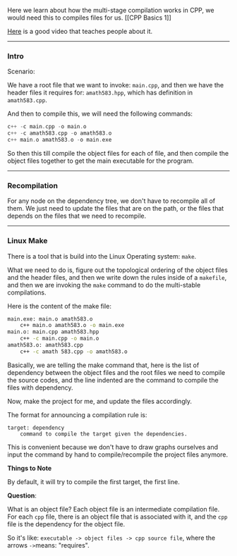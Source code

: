 Here we learn about how the multi-stage compilation works in CPP, we would need this to compiles files for us.
[[CPP Basics 1]]

[Here](https://www.youtube.com/watch?v=aw9wHbFTnAQ) is a good video that teaches people about it.

---

### **Intro**

Scenario: 

We have a root file that we want to invoke: `main.cpp`, and then we have the header files it requires for: `amath583.hpp`, which has definition in `amath583.cpp`. 

And then to compile this, we will need the following commands: 

```cpp
c++ -c main.cpp -o main.o
c++ -c amath583.cpp -o amath583.o
c++ main.o amath583.o -o main.exe
```

So then this till compile the object files for each of file, and then compile the object files together to get the main executable for the program. 


---
### **Recompilation**

For any node on the dependency tree, we don't have to recompile all of them. We just need to update the files that are on the path, or the files that depends on the files that we need to recompile. 

---
### **Linux Make**

There is a tool that is build into the Linux Operating system: `make`. 

What we need to do is, figure out the topological ordering of the object files and the header files, and then we write down the rules inside of a `makefile`, and then we are invoking the `make` command to do the multi-stable compilations. 

Here is the content of the make file: 

```bash
main.exe: main.o amath583.o
    c++ main.o amath583.o -o main.exe
main.o: main.cpp amath583.hpp
    c++ -c main.cpp -o main.o
amath583.o: amath583.cpp
    c++ -c amath 583.cpp -o amath583.o
```

Basically, we are telling the make command that, here is the list of dependency between the object files and the root files we need to compile the source codes, and the line indented are the command to compile the files with dependency. 

Now, make the project for me, and update the files accordingly. 

The format for announcing a compilation rule is: 

```
target: dependency
    command to compile the target given the dependencies. 
```

This is convenient because we don't have to draw graphs ourselves and input the command by hand to compile/recompile the project files anymore. 

**Things to Note**

By default, it will try to compile the first target, the first line. 

**Question**: 

What is an object file? Each object file is an intermediate compilation file. For each `cpp` file, there is an object file that is associated with it, and the `cpp` file is the dependency for the object file. 

So it's like: `executable -> object files -> cpp source file`, where the arrows `->`means: "requires".

